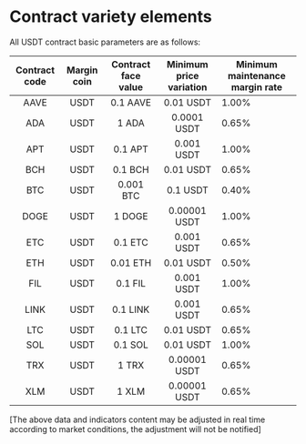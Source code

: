 # Contract variety elements

All USDT contract basic parameters are as follows:

| Contract code | Margin coin | Contract face value | Minimum price variation | Minimum maintenance margin rate |
| :-----------: | :---------: | :-----------------: | :---------------------: | ------------------------------- |
|     AAVE      |    USDT     |      0.1 AAVE       |        0.01 USDT        | 1.00%                           |
|      ADA      |    USDT     |        1 ADA        |       0.0001 USDT       | 0.65%                           |
|      APT      |    USDT     |       0.1 APT       |       0.001 USDT        | 1.00%                           |
|      BCH      |    USDT     |       0.1 BCH       |        0.01 USDT        | 0.65%                           |
|      BTC      |    USDT     |      0.001 BTC      |        0.1 USDT         | 0.40%                           |
|     DOGE      |    USDT     |       1 DOGE        |      0.00001 USDT       | 1.00%                           |
|      ETC      |    USDT     |       0.1 ETC       |       0.001 USDT        | 0.65%                           |
|      ETH      |    USDT     |      0.01 ETH       |        0.01 USDT        | 0.50%                           |
|      FIL      |    USDT     |       0.1 FIL       |       0.001 USDT        | 1.00%                           |
|     LINK      |    USDT     |      0.1 LINK       |       0.001 USDT        | 0.65%                           |
|      LTC      |    USDT     |       0.1 LTC       |        0.01 USDT        | 0.65%                           |
|      SOL      |    USDT     |       0.1 SOL       |        0.01 USDT        | 1.00%                           |
|      TRX      |    USDT     |        1 TRX        |      0.00001 USDT       | 0.65%                           |
|      XLM      |    USDT     |        1 XLM        |      0.00001 USDT       | 0.65%                           |

[The above data and indicators content may be adjusted in real time according to market conditions, the adjustment will not be notified]
